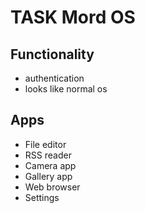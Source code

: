 # TASK Mord OS

## Functionality

-   authentication
-   looks like normal os

## Apps

-   File editor
-   RSS reader
-   Camera app
-   Gallery app
-   Web browser
-   Settings
